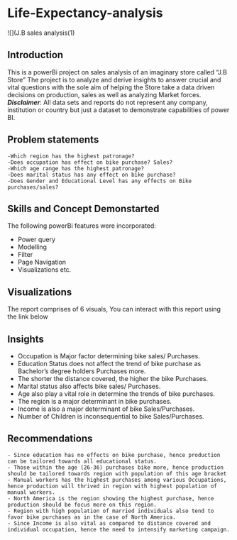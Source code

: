 # Life-Expectancy-analysis
![](J.B sales analysis(1)
## Introduction
This is a powerBi project on sales analysis of an imaginary store called “J.B Store”
The project is to analyze and derive insights to answer crucial and vital questions with the sole aim of helping the Store take a data driven decisions on production, sales as well as analyzing Market forces.
**_Disclaimer_**: All data sets and reports do not represent any company, institution or country but just a dataset to demonstrate capabilities of power BI.

## Problem statements
	-Which region has the highest patronage?
	-Does occupation has effect on bike purchase? Sales?
	-Which age range has the highest patronage?
	-Does marital status has any effect on bike purchase?
	-Does Gender and Educational Level has any effects on Bike purchases/sales?
  
## Skills and Concept Demonstarted

The following powerBi features were incorporated:
- Power query
- Modelling
- Filter
- Page Navigation
- Visualizations etc.

## Visualizations

The report comprises of 6 visuals, 
You can interact with this report using the link below

## Insights
-	Occupation is Major factor determining bike sales/ Purchases.
- Education Status does not affect the trend of bike purchase as Bachelor’s degree holders Purchases more.
- The shorter the distance covered, the higher the bike Purchases.
- Marital status also affects bike sales/ Purchases.
- Age also play a vital role in determine the trends of bike purchases.
- The region is a major determinant in bike purchases.
- Income is also a major determinant of bike Sales/Purchases.
- Number of Children is inconsequential to bike Sales/Purchases.

## Recommendations
	- Since education has no effects on bike purchase, hence production can be tailored towards all educational status.
	- Those within the age (26-36) purchases bike more, hence production should be tailored towards region with population of this age bracket
	- Manual workers has the highest purchases among various Occupations, hence production will thrived in region with highest population of manual workers.
	- North America is the region showing the highest purchase, hence production should be focus more on this region.
	- Region with high population of married individuals also tend to favor bike purchases as in the case of North America.
	- Since Income is also vital as compared to distance covered and individual occupation, hence the need to intensify marketing campaign.

